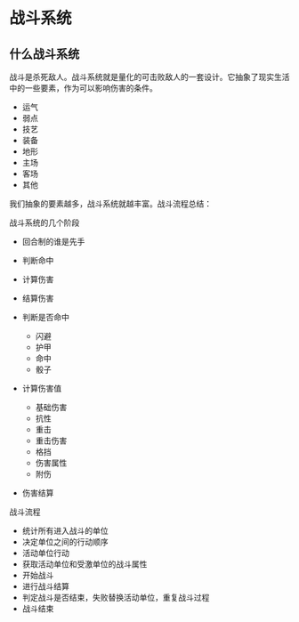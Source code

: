 # 战斗系统

## 什么战斗系统
战斗是杀死敌人。战斗系统就是量化的可击败敌人的一套设计。它抽象了现实生活中的一些要素，作为可以影响伤害的条件。

- 运气
- 弱点
- 技艺
- 装备
- 地形
- 主场
- 客场
- 其他

我们抽象的要素越多，战斗系统就越丰富。战斗流程总结：

战斗系统的几个阶段
- 回合制的谁是先手
- 判断命中
- 计算伤害
- 结算伤害

- 判断是否命中
  - 闪避
  - 护甲
  - 命中
  - 骰子
- 计算伤害值
  
  - 基础伤害
  - 抗性
  - 重击
  - 重击伤害
  - 格挡
  - 伤害属性
  - 附伤

- 伤害结算

战斗流程
- 统计所有进入战斗的单位
- 决定单位之间的行动顺序
- 活动单位行动
- 获取活动单位和受激单位的战斗属性
- 开始战斗
- 进行战斗结算
- 判定战斗是否结束，失败替换活动单位，重复战斗过程
- 战斗结束
